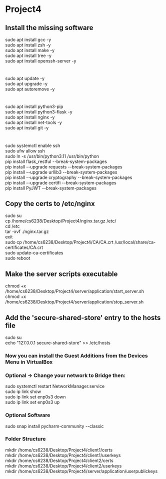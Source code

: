 # Project4
## Install the missing software 
sudo apt install gcc -y  
sudo apt install zsh -y  
sudo apt install make -y  
sudo apt install tree -y  
sudo apt install openssh-server -y  
#  
sudo apt update -y  
sudo apt upgrade -y  
sudo apt autoremove -y  
#  
sudo apt install python3-pip  
sudo apt install python3-flask -y  
sudo apt install nginx -y  
sudo apt install net-tools -y  
sudo apt install git -y  
#  
sudo systemctl enable ssh  
sudo ufw allow ssh  
sudo ln -s /usr/bin/python3.11 /usr/bin/python  
pip install flask_restful --break-system-packages  
pip install --upgrade requests --break-system-packages  
pip install --upgrade urllib3 --break-system-packages  
pip install --upgrade cryptography --break-system-packages  
pip install --upgrade certifi --break-system-packages  
pip install PyJWT --break-system-packages  

## Copy the certs to /etc/nginx
sudo su  
cp /home/cs6238/Desktop/Project4/nginx.tar.gz /etc/  
cd /etc  
tar -xvf ./nginx.tar.gz  
exit  
sudo cp /home/cs6238/Desktop/Project4/CA/CA.crt /usr/local/share/ca-certificates/CA.crt  
sudo update-ca-certificates  
sudo reboot  

## Make the server scripts executable  
chmod +x /home/cs6238/Desktop/Project4/server/application/start_server.sh  
chmod +x /home/cs6238/Desktop/Project4/server/application/stop_server.sh  


## Add the 'secure-shared-store' entry to the hosts file  
sudo su  
echo "127.0.0.1 secure-shared-store" >> /etc/hosts  

### Now you can install the Guest Additions from the Devices Menu in VirtualBox  
### Optional -> Change your network to Bridge then:  
sudo systemctl restart NetworkManager.service  
sudo ip link show  
sudo ip link set enp0s3 down  
sudo ip link set enp0s3 up  

### Optional Software  
sudo snap install pycharm-community --classic  

### Folder Structure
mkdir /home/cs6238/Desktop/Project4/client1/certs  
mkdir /home/cs6238/Desktop/Project4/client1/userkeys  
mkdir /home/cs6238/Desktop/Project4/client2/certs  
mkdir /home/cs6238/Desktop/Project4/client2/userkeys  
mkdir /home/cs6238/Desktop/Project4/server/application/userpublickeys  


